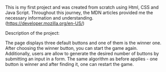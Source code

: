This is my first project and was created from scratch using Html, CSS and Java Script. Throughout this journey, the MDN articles provided me the necessary information and understanding. (https://developer.mozilla.org/en-US/)

Description of the project:

The page displays three default buttons and one of them is the winner one. After choosing the winner button, you can start the game again.
Additionally, users are allow to generate the desired number of buttons by submitting an input in a form. The same algorithm as before applies - one button is winner and after finding it, one can restart the game.

